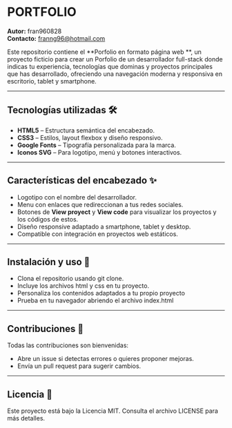 # PORTFOLIO 

**Autor:** fran960828  
**Contacto:** franng96@hotmail.com

Este repositorio contiene el **Porfolio en formato página web **, un proyecto ficticio para crear un Porfolio de un desarrollador full-stack donde indicas tu experiencia, tecnologías que dominas y proyectos principales que has desarrollado, ofreciendo una navegación moderna y responsiva en escritorio, tablet y smartphone.

---

## Tecnologías utilizadas 🛠️

- **HTML5** – Estructura semántica del encabezado.
- **CSS3** – Estilos, layout flexbox y diseño responsivo.
- **Google Fonts** – Tipografía personalizada para la marca.
- **Iconos SVG** – Para logotipo, menú y botones interactivos.

---

## Características del encabezado ✨

- Logotipo con el nombre del desarrollador.
- Menu con enlaces que redireccionan a tus redes sociales.
- Botones de **View proyect** y **View code** para visualizar los proyectos y los códigos de estos.
- Diseño responsive adaptado a smartphone, tablet y desktop.
- Compatible con integración en proyectos web estáticos.

---

## Instalación y uso 🚀

- Clona el repositorio usando git clone.
- Incluye los archivos html y css en tu proyecto.
- Personaliza los contenidos adaptados a tu propio proyecto
- Prueba en tu navegador abriendo el archivo index.html

---

## Contribuciones 🤝

Todas las contribuciones son bienvenidas:

- Abre un issue si detectas errores o quieres proponer mejoras.
- Envía un pull request para sugerir cambios.

---

## Licencia 📄

Este proyecto está bajo la Licencia MIT. Consulta el archivo LICENSE para más detalles.
